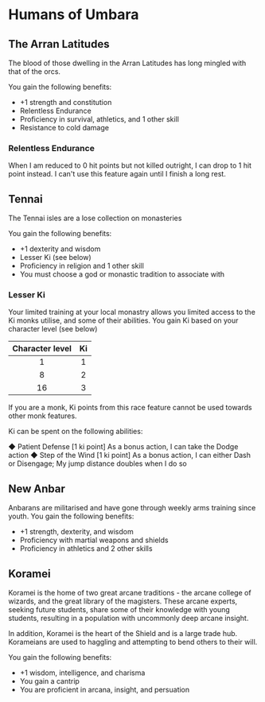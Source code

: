 # Humans of Umbara

## The Arran Latitudes

The blood of those dwelling in the Arran Latitudes has long mingled with that of the orcs.

You gain the following benefits:

- +1 strength and constitution
- Relentless Endurance
- Proficiency in survival, athletics, and 1 other skill
- Resistance to cold damage

### Relentless Endurance

When I am reduced to 0 hit points but not killed outright, I can drop to 1 hit point instead. I can't use this feature again until I finish a long rest.

## Tennai

The Tennai isles are a lose collection on monasteries

You gain the following benefits:

- +1 dexterity and wisdom
- Lesser Ki (see below)
- Proficiency in religion and 1 other skill
- You must choose a god or monastic tradition to associate with

### Lesser Ki

Your limited training at your local monastry allows you limited access to the Ki monks utilise, and some of their abilities. You gain Ki based on your character level (see below)

| Character level | Ki  |
| :-------------: | :-: |
|        1        |  1  |
|        8        |  2  |
|       16        |  3  |

If you are a monk, Ki points from this race feature cannot be used towards other monk features.

Ki can be spent on the following abilities:

◆ Patient Defense [1 ki point]
As a bonus action, I can take the Dodge action
◆ Step of the Wind [1 ki point]
As a bonus action, I can either Dash or Disengage; My jump distance doubles when I do so

## New Anbar

Anbarans are militarised and have gone through weekly arms training since youth.
You gain the following benefits:

- +1 strength, dexterity, and wisdom
- Proficiency with martial weapons and shields
- Proficiency in athletics and 2 other skills

## Koramei

Koramei is the home of two great arcane traditions - the arcane college of wizards, and the great library of the magisters. These arcane experts, seeking future students, share some of their knowledge with young students, resulting in a population with uncommonly deep arcane insight.

In addition, Koramei is the heart of the Shield and is a large trade hub. Korameians are used to haggling and attempting to bend others to their will.

You gain the following benefits:

- +1 wisdom, intelligence, and charisma
- You gain a cantrip
- You are proficient in arcana, insight, and persuation
